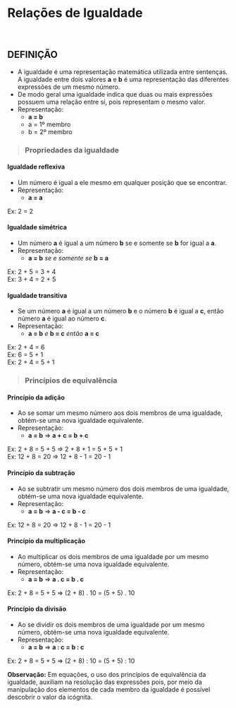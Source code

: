# Relações de Igualdade

<br>

## DEFINIÇÃO
* A igualdade é uma representação matemática utilizada entre sentenças. A igualdade entre dois valores **a** e **b** é uma representação das diferentes expressões de um mesmo número.
* De modo geral uma igualdade indica que duas ou mais expressões possuem uma relação entre sí, pois representam o mesmo valor.
* Representação:
  - **a = b**
  - a = 1º membro
  - b = 2º membro

> ### Propriedades da igualdade

#### Igualdade reflexiva
* Um número é igual a ele mesmo em qualquer posição que se encontrar.
* Representação:
  - **a = a**

Ex: 2 = 2  

#### Igualdade simétrica
* Um número **a** é igual a um número **b** se e somente se **b** for igual a **a**.
* Representação:
  - **a = b** *se e somente se* **b = a**

Ex: 2 + 5 = 3 + 4  
Ex: 3 + 4 = 2 + 5  

#### Igualdade transitiva
* Se um número **a** é igual a um número **b** e o número **b** é igual a **c**, então número **a** é igual ao número **c**.
* Representação:
  - **a = b** *e* **b = c** *então* **a = c**

Ex: 2 + 4 = 6  
Ex: 6 = 5 + 1  
Ex: 2 + 4 = 5 + 1

> ### Princípios de equivalência

#### Princípio da adição
* Ao se somar um mesmo número aos dois membros de uma igualdade, obtém-se uma nova igualdade equivalente.
* Representação:
  - **a = b** => **a + c = b + c**

Ex: 2 + 8 = 5 + 5 => 2 + 8 + 1 = 5 + 5 + 1  
Ex: 12 + 8 = 20 => 12 + 8 - 1 = 20 - 1

#### Princípio da subtração
* Ao se subtratir um mesmo número dos dois membros de uma igualdade, obtém-se uma nova igualdade equivalente.
* Representação:
  - **a = b** => **a - c = b - c**

Ex: 12 + 8 = 20 => 12 + 8 - 1 = 20 - 1

#### Princípio da multiplicação
* Ao multiplicar os dois membros de uma igualdade por um mesmo número, obtém-se uma nova igualdade equivalente.
* Representação:
  - **a = b** => **a . c = b . c**

Ex: 2 + 8 = 5 + 5 => (2 + 8) . 10 = (5 + 5) . 10  

#### Princípio da divisão
* Ao se dividir os dois membros de uma igualdade por um mesmo número, obtém-se uma nova igualdade equivalente.
* Representação:
  - **a = b** => **a : c = b : c**

Ex: 2 + 8 = 5 + 5 => (2 + 8) : 10 = (5 + 5) : 10  

**Observação:** Em equações, o uso dos princípios de equivalência da igualdade, auxiliam na resolução das expressões pois, por meio da manipulação dos elementos de cada membro da igualdade é possível descobrir o valor da icógnita.
